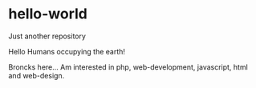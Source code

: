 # hello-world
Just another repository

Hello Humans occupying the earth!

Broncks here... Am interested in php, web-development, javascript, html and web-design.
